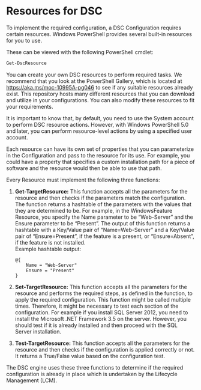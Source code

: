 # Resources for DSC

To implement the required configuration, a DSC Configuration requires certain resources. Windows PowerShell provides several built-in resources for you to use.

These can be viewed with the following PowerShell cmdlet:

```PowerShell
Get-DscResource
```

You can create your own DSC resources to perform required tasks. We recommend that you look at the PowerShell Gallery, which is located at <https://aka.ms/moc-10995A-pg046> to see if any suitable resources already exist. This repository hosts many different resources that you can download and utilize in your configurations. You can also modify these resources to fit your requirements.

It is important to know that, by default, you need to use the System account to perform DSC resource actions. However, with Windows PowerShell 5.0 and later, you can perform resource-level actions by using a specified user account.

Each resource can have its own set of properties that you can parameterize in the Configuration and pass to the resource for its use. For example, you could have a property that specifies a custom installation path for a piece of software and the resource would then be able to use that path.

Every Resource must implement the following three functions:

1. **Get-TargetResource:** This function accepts all the parameters for the resource and then checks if the parameters match the configuration. The function returns a hashtable of the parameters with the values that they are determined to be. For example, in the WindowsFeature Resource, you specify the Name parameter to be “Web-Server” and the Ensure parameter to be “Present”. The output of this function returns a hashtable with a Key/Value pair of “Name=Web-Server” and a Key/Value pair of “Ensure=Present”, if the feature is a present, or “Ensure=Absent”, if the feature is not installed.
\
 Example hashtable output:

    ```mof
    @{
        Name = "Web-Server"
        Ensure = "Present"
    }
    ```

2. **Set-TargetResource:** This function accepts all the parameters for
    the resource and performs the required steps, as defined in the
    function, to apply the required configuration. This function might
    be called multiple times. Therefore, it might be necessary to test
    each section of the configuration. For example if you install SQL
    Server 2012, you need to install the Microsoft .NET Framework 3.5 on
    the server. However, you should test if it is already installed and
    then proceed with the SQL Server installation.

3. **Test-TargetResource:** This function accepts all the parameters
    for the resource and then checks if the configuration is applied
    correctly or not. It returns a True/False value based on the
    configuration test.

The DSC engine uses these three functions to determine if the required
configuration is already in place which is undertaken by the Lifecycle
Management (LCM).